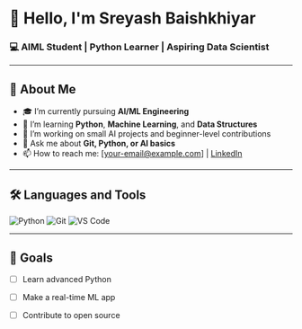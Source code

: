 # 👋 Hello, I'm Sreyash Baishkhiyar

### 💻 AIML Student | Python Learner | Aspiring Data Scientist

---

## 🚀 About Me
- 🎓 I’m currently pursuing **AI/ML Engineering**
- 🌱 I’m learning **Python**, **Machine Learning**, and **Data Structures**
- 🔭 I’m working on small AI projects and beginner-level contributions
- 💬 Ask me about **Git, Python, or AI basics**
- 📫 How to reach me: [your-email@example.com] | [LinkedIn](https://in.linkedin.com/in/sreyash-baishkhiyar-40b33730a)

---

## 🛠️ Languages and Tools
![Python](https://img.shields.io/badge/Python-3670A0?style=for-the-badge&logo=python&logoColor=ffdd54)
![Git](https://img.shields.io/badge/Git-F05032?style=for-the-badge&logo=git&logoColor=white)
![VS Code](https://img.shields.io/badge/VSCode-0078d7?style=for-the-badge&logo=visual%20studio%20code&logoColor=white)

---

## 🌱 Goals
- [ ] Learn advanced Python
- [ ] Make a real-time ML app
- [ ] Contribute to open source



<!---
sreyash3105/sreyash3105 is a ✨ special ✨ repository because its `README.md` (this file) appears on your GitHub profile.
You can click the Preview link to take a look at your changes.
--->
